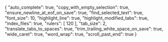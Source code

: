 {
	"auto_complete": true,
	"copy_with_empty_selection": true,
	"ensure_newline_at_eof_on_save": true,
	"find_selected_text": true,
	"font_size": 10,
	"highlight_line": true,
	"highlight_modified_tabs": true,
	"index_files": true,
	"rulers":
	[
		120
	],
	"tab_size": 2,
	"translate_tabs_to_spaces": true,
	"trim_trailing_white_space_on_save": true,
	"wide_caret": true,
	"word_wrap": true,
	"scroll_past_end": true
}
